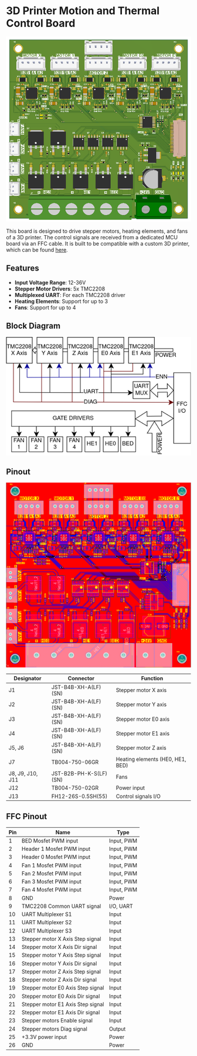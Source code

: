 # 3D Printer Motion and Thermal Control Board

![](img/3D-printer-motion-and-thermal-control-board.png)

This board is designed to drive stepper motors, heating elements, and fans of a 3D printer. The control signals are received from a dedicated MCU board via an FFC cable. It is built to be compatible with a custom 3D printer, which can be found [here](https://github.com/Fake-Oxygen/3D-PRINTER).

## Features

- **Input Voltage Range**: 12-36V
- **Stepper Motor Drivers**: 5x TMC2208
- **Multiplexed UART**: For each TMC2208 driver
- **Heating Elements**: Support for up to 3
- **Fans**: Support for up to 4

## Block Diagram

![](img/block-diagram.png)

## Pinout

![](img/pcb-pinout.png)

| Designator | Connector              | Function                        |
|-------------|------------------------|---------------------------------|
| J1          | JST-B4B-XH-A(LF)(SN)    | Stepper motor X axis           |
| J2          | JST-B4B-XH-A(LF)(SN)    | Stepper motor Y axis           |
| J3          | JST-B4B-XH-A(LF)(SN)    | Stepper motor E0 axis          |
| J4          | JST-B4B-XH-A(LF)(SN)    | Stepper motor E1 axis          |
| J5, J6      | JST-B4B-XH-A(LF)(SN)    | Stepper motor Z axis           |
| J7          | TB004-750-06GR          | Heating elements (HE0, HE1, BED) |
| J8, J9, J10, J11 | JST-B2B-PH-K-S(LF)(SN) | Fans                         |
| J12         | TB004-750-02GR          | Power input                    |
| J13         | FH12-26S-0.5SH(55)      | Control signals I/O            |

## FFC Pinout

| Pin | Name                         | Type         |
|-----|------------------------------|--------------|
| 1   | BED Mosfet PWM input          | Input, PWM   |
| 2   | Header 1 Mosfet PWM input     | Input, PWM   |
| 3   | Header 0 Mosfet PWM input     | Input, PWM   |
| 4   | Fan 1 Mosfet PWM input        | Input, PWM   |
| 5   | Fan 2 Mosfet PWM input        | Input, PWM   |
| 6   | Fan 3 Mosfet PWM input        | Input, PWM   |
| 7   | Fan 4 Mosfet PWM input        | Input, PWM   |
| 8   | GND                           | Power        |
| 9   | TMC2208 Common UART signal    | I/O, UART    |
| 10  | UART Multiplexer S1           | Input        |
| 11  | UART Multiplexer S2           | Input        |
| 12  | UART Multiplexer S3           | Input        |
| 13  | Stepper motor X Axis Step signal | Input     |
| 14  | Stepper motor X Axis Dir signal  | Input      |
| 15  | Stepper motor Y Axis Step signal | Input     |
| 16  | Stepper motor Y Axis Dir signal  | Input      |
| 17  | Stepper motor Z Axis Step signal | Input     |
| 18  | Stepper motor Z Axis Dir signal  | Input      |
| 19  | Stepper motor E0 Axis Step signal | Input    |
| 20  | Stepper motor E0 Axis Dir signal  | Input     |
| 21  | Stepper motor E1 Axis Step signal | Input    |
| 22  | Stepper motor E1 Axis Dir signal  | Input     |
| 23  | Stepper motors Enable signal   | Input       |
| 24  | Stepper motors Diag signal     | Output      |
| 25  | +3.3V power input             | Power        |
| 26  | GND                           | Power        |

